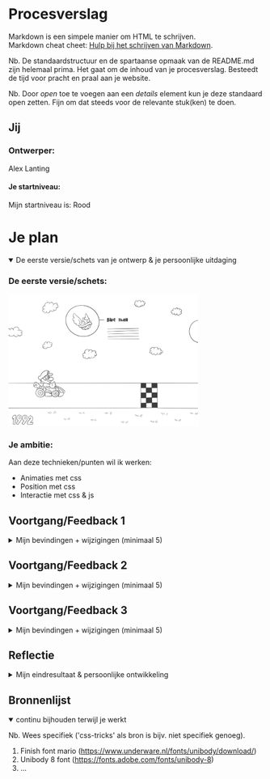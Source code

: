 # Procesverslag
Markdown is een simpele manier om HTML te schrijven.  
Markdown cheat cheet: [Hulp bij het schrijven van Markdown](https://github.com/adam-p/markdown-here/wiki/Markdown-Cheatsheet).

Nb. De standaardstructuur en de spartaanse opmaak van de README.md zijn helemaal prima. Het gaat om de inhoud van je procesverslag. Besteedt de tijd voor pracht en praal aan je website.

Nb. Door *open* toe te voegen aan een *details* element kun je deze standaard open zetten. Fijn om dat steeds voor de relevante stuk(ken) te doen.




## Jij

### Ontwerper:
Alex Lanting

#### Je startniveau:
Mijn startniveau is: Rood




# Je plan

<details open>
  <summary>De eerste versie/schets van je ontwerp & je persoonlijke uitdaging</summary>

  ### De eerste versie/schets:
  <img src="readme-images/schets.jpg" width="375px" alt="eerste versie/schets">


  ### Je ambitie: 
  Aan deze technieken/punten wil ik werken:
  - Animaties met css 
  - Position met css 
  - Interactie met css & js 
 
</details>




## Voortgang/Feedback 1

<details>
  <summary>Mijn bevindingen + wijzigingen (minimaal 5)</summary>

  ### Bevinding 1:
  Ik heb nu de basis van mijn concept uitgewerkt in codepen. Ik moet de styling en andere interactieve elementen nog toevoegen.
  <br>
  <img src="readme-images/codepen-20-04-2023.png" width="375px" alt="Codepen website opzet">


  #### oplossing:
  Ik ga de code nu van codepen naar lokaal verplaatsen zodat ik aan de styling en andere elementen kan werken. 



  ### Bevinding 2:
  Wanneer Mario over een flag heen gaat moet ook de achtergrond veranderen

  #### oplossing:
  Ik heb de body een class gegeven die steeds optelt van body1 naar body2 enzovoorts, hierdoor kan ik de background image per body veranderen. 
  <br>
  <img src="readme-images/js-20-04-2023.png" width="375px" alt="body class veranderen">




  ### Bevinding 3:
  Wat ga ik maken als mario aan het einde van de website is? 

  #### oplossing:
  Ik heb een finish animatie gemaakt net zoals je in het spel te zien krijgt wanneer je de game finished. 

</details>




## Voortgang/Feedback 2

<details>
  <summary>Mijn bevindingen + wijzigingen (minimaal 5)</summary>
  
  ### Bevinding 1:
  De html code heeft veel classes en ID's die niet noodzakelijk zijn
<br>
  <img src="readme-images/index-24-04-2023.png" width="375px" alt="HTML met veel classes en ID's">

  #### oplossing:
  Ik heb alle classes en ID's die niet nodig zijn weg gehaald en in de css anders aangesproken. Ook heb ik wat onnodige wrapper elementen weggehaald, en   divs vervangen voor sections. 
<br>
  <img src="readme-images/index-24-04-2023-v1.png" width="375px" alt="HTML met minder classes en ID's">



  ### Bevinding 2:
  Ik moet nog progressive disclosure toevoegen in mijn ontwerp. 

  #### oplossing:
  Ik heb een information button toegevoegd die in beeld komt aan het einde van de random box, als je hier op klikt zie je meer over de huidige Mario Kart game.



  ### Bevinding 3:
  Aan de onderkant van de website staat nu een groene kleur, maar het zou beter zijn als beneden de weg ook het gras van de huidige game laat zien. 

  #### oplossing:
  Ik heb een gras texture gemaakt voor elk spel en laad deze nu als background image in zodat er onder de weg ook gras is. 

</details>




## Voortgang/Feedback 3

<details>
  <summary>Mijn bevindingen + wijzigingen (minimaal 5)</summary>
  
  ### Bevinding 1:
  Ik had nog niet meerdere input manieren op de website. 

  #### oplossing:
  Ik heb scrollbuttons toegevoegd, zodat je ook met je muis kan scrollen door te klikken. 
  <br>
  <img src="readme-images/scrollbuttons.png" width="375px" alt="scrollbuttons op website">



  ### Bevinding 2:
  Ik had nog geen start scherm met een beetje uitleg over wat voor een website het is. 

  #### oplossing:
  Ik heb een startscherm gemaakt met allemaal items uit Mario Kart die rondvliegen en een uitleg. 
  <br>
  <img src="readme-images/startscherm.png" width="375px" alt="startscherm">




  ### Bevinding 3:
  de buttons op de website hebben nog een focus state. 

  #### oplossing:
  Ik heb een focus state toegevoegd wanneer de button focus heeft. 

</details>




## Reflectie

<details>
  <summary>Mijn eindresultaat & persoonlijke ontwikkeling</summary>

  ### Je uitkomst - karakteristiek screenshot(s):
  <img src="readme-images/startscherm.png" width="375px" alt="final ontwerp">
  <img src="readme-images/eindresultaat.png" width="375px" alt="final ontwerp">
  <img src="readme-images/information.png" width="375px" alt="final ontwerp">
  <img src="readme-images/finish.png" width="375px" alt="final ontwerp">


  ### Dit ging goed/Heb ik geleerd: 
  Ik heb mijzelf verder gespecialiseerd in HTML & CSS, ik begrijp beter hoe de verschillende position elementen elkaar beinvloeden. Verder heb ik in css bijvoorbeeld een "ridge" border gebruikt, ik had geen idee dat dit bestond. Javascript begrijp ik een stuk beter. Bovendien heb ik het project op een creatieve manier aangepakt, ik heb code geschreven die ik zelf ook leuk vond om te schrijven.  


  ### Dit was lastig/Is niet gelukt:
  Het was lastig om alle verschillende assets te verzamelen van Mario Kart. Verder wou ik bijvoorbeeld nog een race mode toevoegen maar hier had ik niet genoeg tijd voor. Javascript blijf ik toch de lastigste code vinden en hierbij duurde het soms even voordat alles werkte. 

</details>




## Bronnenlijst

<details open>
<summary>continu bijhouden terwijl je werkt</summary>

Nb. Wees specifiek ('css-tricks' als bron is bijv. niet specifiek genoeg).

1. Finish font mario (https://www.underware.nl/fonts/unibody/download/)
2. Unibody 8 font (https://fonts.adobe.com/fonts/unibody-8)
3. ...

</details>
